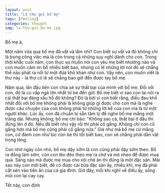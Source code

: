```yaml
---
layout: post
title: "Lá thư gửi bố mẹ"
tags: [feeling]
categories: thought
img: la-thu-gui-bo-me.jpg
---
```

Bố mẹ à,

Một năm vừa qua bố mẹ đã vất vả lắm nhỉ? Con biết sự vất vả đó không chỉ là trong công việc mà là còn trong cả những suy nghĩ dành cho con. Trong thời khắc cuối năm, con thực sự muốn nói con yêu mẹ biết nhường nào và con muốn cảm ơn bố nhiều biết bao, nhưng có lẽ những lời nói đó sẽ chẳng thể nào phát ra nổi từ một đứa khô khan như con. Vậy nên, con muốn viết lá thư này - lá thư có lẽ sẽ chẳng bao giờ đến được tay bố mẹ.

Năm qua, lần đầu tiên con chia sẻ sự thất bại của mình với bố mẹ. Đối với con, đó là cú vấp ngã lớn nhất từ bé đến giờ. Bố mẹ biết vì sao con lại nói ra cái thất bại đáng xấu hổ đó không? Đó là bởi vì con biết rằng, điều đau khổ nhất đối với bố mẹ không phải là không giúp gì được cho con mà là nghe được câu chuyện của con không phải từ những lời kể của con mà là từ một người khác. Lúc ấy, con đã chuẩn bị sẵn tâm lý để nghe bố mẹ mắng một tràng dài. Nhưng không, bố mẹ chỉ bảo: "Không sao cả, thất bại ở đâu thì đứng lên ở đó. Nếu đã biết như vậy rồi thì phải cố gắng. Không chỉ con cố gắng hơn mà bố mẹ cũng phải cố gắng nữa." Giá như mà bố mẹ cứ mắng con, cứ đánh con như lúc còn bé thì tốt biết bao, con sẽ chẳng phải dằn vặt trong lòng.

Con nhớ ngày còn nhỏ, bố mẹ dậy sớm là con cũng phải dậy sớm theo. Bố ra đồng làm sớm, còn con lẽo đẽo theo mẹ ra chợ và mè nheo để được mua quà. Sáng nào mà được mẹ mua cho xôi chè ăn thì đúng là một đặc sản. Mãi sau này con mới biết, để có được cái bữa đặc sản ấy, nhiều khi, mẹ đã phải cắt xén vào tiền ăn của cả gia đình. Giờ đây, mỗi khi nghĩ về điều ấy, sống mũi con lại cay cay.

Tết này, con định 